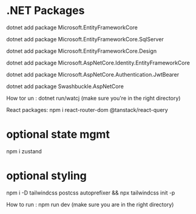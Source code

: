 # .NET Packages
dotnet add package Microsoft.EntityFrameworkCore

dotnet add package Microsoft.EntityFrameworkCore.SqlServer

dotnet add package Microsoft.EntityFrameworkCore.Design

dotnet add package Microsoft.AspNetCore.Identity.EntityFrameworkCore

dotnet add package Microsoft.AspNetCore.Authentication.JwtBearer

dotnet add package Swashbuckle.AspNetCore

How tor un : 
dotnet run/watcj (make sure you're in the right directory)


React packages:
npm i react-router-dom @tanstack/react-query
# optional state mgmt
npm i zustand
# optional styling
npm i -D tailwindcss postcss autoprefixer && npx tailwindcss init -p

How to run :
npm run dev (make sure you are in the right directory)
